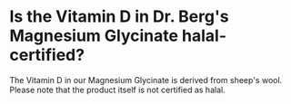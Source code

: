 # Is the Vitamin D in Dr. Berg's Magnesium Glycinate halal-certified?

The Vitamin D in our Magnesium Glycinate is derived from sheep's wool. Please note that the product itself is not certified as halal.
